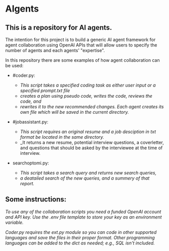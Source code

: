 # AIgents
## This is a repository for AI agents.

The intention for this project is to build a generic AI agent framework for agent collaboration using OpenAI APIs that will allow users to specify the number of agents and each agents' "expertise". 

In this repository there are some examples of how agent collaboration can be used:
  
* #coder.py:
  * _This script takes a specified coding task as either user input or a specified prompt.txt file_
  *  _creates a plan using pseudo code, writes the code, reviews the code, and_
  *  _rewrites it to the new recommended changes. Each agent creates its own file which will be saved in the current directory._

* #jobassistant.py:
  * _This script requires an original resume and a job desciption in txt format be located in the same directory._
  * _It returns a new resume, potential interview questions, a coverletter, and questions that should be asked by the interviewee at the time of interview.

* searchoptomi.py:
  * _This script takes a search query and returns new search queries,_
  * _a deatailed search of the new queries, and a summery of that report._

## Some instructions:

_To use any of the collaboration scripts you need a funded OpenAI account and API key. Use the .env file template to store your key as an environment variable._ 

_Coder.py requires the ext.py module so you can code in other supported languages and save the files in their proper format. Other programming languages can be added to the dict as needed; e.g., SQL isn't included._

